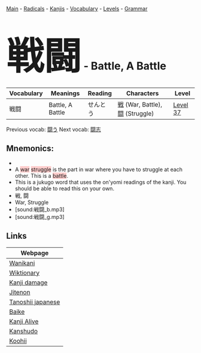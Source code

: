 <style> bigfont {font-size: 100px}</style>
[Main](../README.md) -
[Radicals](../radicals.md) -
[Kanjis](../kanjis.md) -
[Vocabulary](../vocabulary.md) -
[Levels](../levels.md) -
[Grammar](../grammar.md)
# <bigfont> 戦闘</bigfont> - Battle, A Battle 

| Vocabulary | Meanings | Reading | Characters | Level |
| --- | --- | --- | --- | --- |
| 戦闘 | Battle, A Battle | せんとう |  [戦](../kanjis/戦.md) (War, Battle), [闘](../kanjis/闘.md) (Struggle) | [Level 37](../levels/wk_level37.md) |

Previous vocab: [闘う](闘う.md) Next vocab: [闘志](闘志.md) 

## Mnemonics:

* 
* A <span style="background-color:#ffcccb"> war</span> <span style="background-color:#ffcccb"> struggle</span> is the part in war where you have to struggle at each other. This is a <span style="background-color:#ffcccb"> battle</span>.
* This is a jukugo word that uses the on'yomi readings of the kanji. You should be able to read this on your own.
* 戦, 闘
* War, Struggle
* [sound:戦闘_b.mp3]
* [sound:戦闘_g.mp3]


## Links 

| Webpage |
| --- |
| [Wanikani          ](https://www.wanikani.com/kanji/戦闘) |
| [Wiktionary        ](https://en.wiktionary.org/wiki/戦闘) |
| [Kanji damage      ](http://www.kanjidamage.com/kanji/search?utf8=✓&q=戦闘) |
| [Jitenon           ](https://jitenon.com/kanji/戦闘) |
| [Tanoshii japanese ](https://www.tanoshiijapanese.com/dictionary/kanji.cfm?k=戦闘) |
| [Baike             ](https://baike.baidu.com/item/戦闘) |
| [Kanji Alive       ](https://app.kanjialive.com/戦闘) |
| [Kanshudo          ](https://www.kanshudo.com/searchmn?q=戦闘) |
| [Koohii            ](https://kanji.koohii.com/study/kanji/戦闘) |
